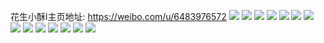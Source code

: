花生小酥l主页地址: https://weibo.com/u/6483976572 
![](https://wx4.sinaimg.cn/mw2000/0074O6vigy1h8evxsqdw9j30u01syq6z.jpg) 
![](https://wx4.sinaimg.cn/mw2000/0074O6vigy1h8evxr4zhdj30u01syq7l.jpg) 
![](https://wx4.sinaimg.cn/mw2000/0074O6vigy1h8evxuoq95j30u01syaex.jpg) 
![](https://wx4.sinaimg.cn/mw2000/0074O6vigy1h8evxwyzscj30u01syq7d.jpg) 
![](https://wx4.sinaimg.cn/mw2000/0074O6vily1h8cnfy4x2kj30u01sygp5.jpg) 
![](https://wx4.sinaimg.cn/mw2000/0074O6vily1h7y057nbibj30u00u013y.jpg) 
![](https://wx4.sinaimg.cn/mw2000/0074O6vigy1h7oiid39zij30u00u00xd.jpg) 
![](https://wx4.sinaimg.cn/mw2000/0074O6vigy1h7oiiduosdj30u00u0aga.jpg) 
![](https://wx4.sinaimg.cn/mw2000/0074O6vigy1h7oiielc49j30u00u0dky.jpg) 
![](https://wx4.sinaimg.cn/mw2000/0074O6vigy1h7oiifb5bkj30u00u0jyq.jpg) 
![](https://wx4.sinaimg.cn/mw2000/0074O6vigy1h7oiifwj0ej30u00u0gq5.jpg) 
![](https://wx4.sinaimg.cn/mw2000/0074O6vigy1h7oiige32oj30u00u0wj3.jpg) 
![](https://wx4.sinaimg.cn/mw2000/0074O6vily1h7d86b39tjj30u01sy47m.jpg) 
![](https://wx4.sinaimg.cn/mw2000/0074O6vily1h6ra2qyyiaj30u00u0wjj.jpg) 
